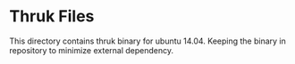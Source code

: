 Thruk Files
===========

This directory contains thruk binary for ubuntu 14.04. Keeping the binary in repository to minimize external dependency.
